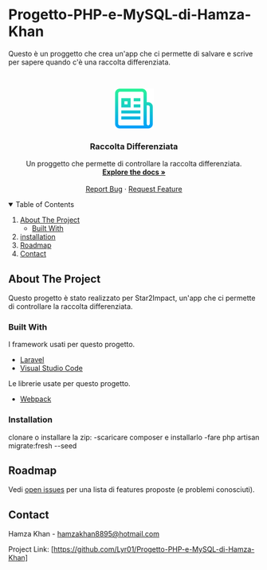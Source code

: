 # Progetto-PHP-e-MySQL-di-Hamza-Khan
Questo è un proggetto che crea un'app che ci permette di salvare e scrive per sapere quando c'è una raccolta differenziata.
<!--
*** Thanks for checking out the Best-README-Template. If you have a suggestion
*** that would make this better, please fork the repo and create a pull request
*** or simply open an issue with the tag "enhancement".
*** Thanks again! Now go create something AMAZING! :D
-->



<!-- PROJECT SHIELDS -->
<!--
*** I'm using markdown "reference style" links for readability.
*** Reference links are enclosed in brackets [ ] instead of parentheses ( ).
*** See the bottom of this document for the declaration of the reference variables
*** for contributors-url, forks-url, etc. This is an optional, concise syntax you may use.
*** https://www.markdownguide.org/basic-syntax/#reference-style-links
-->





<!-- PROJECT LOGO -->
<br />
<p align="center">
  <a href="https://github.com/Lyr01/Progetto-PHP-e-MySQL-di-Hamza-Khan">
    <img src="logo.png" alt="Logo" width="80" height="80">
  </a>

  <h3 align="center">Raccolta Differenziata</h3>

  <p align="center">
    Un proggetto che permette di controllare la raccolta differenziata.
    <br />
    <a href="https://github.com/Lyr01/Progetto-PHP-e-MySQL-di-Hamza-Khan"><strong>Explore the docs »</strong></a>
    <br />
    <br />
    <a href="https://github.com/Lyr01/Progetto-PHP-e-MySQL-di-Hamza-Khan>View Demo</a>
    ·
    <a href="https://github.com/Lyr01/Progetto-PHP-e-MySQL-di-Hamza-Khan/issues">Report Bug</a>
    ·
    <a href="https://github.com/Lyr01/Progetto-PHP-e-MySQL-di-Hamza-Khan/issues">Request Feature</a>
  </p>
</p>



<!-- TABLE OF CONTENTS -->
<details open="open">
  <summary>Table of Contents</summary>
  <ol>
    <li>
      <a href="#about-the-project">About The Project</a>
      <ul>
        <li><a href="#built-with">Built With</a></li>
      </ul>
    </li>
    <li>
      <a href="installation">installation</a>
    </li>
    <li><a href="#roadmap">Roadmap</a></li>
    <li><a href="#contact">Contact</a></li>
  </ol>
</details>



<!-- ABOUT THE PROJECT -->
## About The Project

Questo progetto è stato realizzato per Star2Impact, un'app che ci permette di controllare la raccolta differenziata.

### Built With

I framework usati per questo progetto.

* [Laravel](https://laravel.com/)
* [Visual Studio Code](https://code.visualstudio.com/)

Le librerie usate per questo progetto.

* [Webpack](https://webpack.js.org/)

### Installation
clonare o installare la zip:
-scaricare composer e installarlo
-fare php artisan migrate:fresh --seed




<!-- ROADMAP -->
## Roadmap

Vedi [open issues](https://github.com/othneildrew/Best-README-Template/issues) per una lista di features proposte (e problemi conosciuti).










<!-- CONTACT -->
## Contact

Hamza Khan - hamzakhan8895@hotmail.com

Project Link: [https://github.com/Lyr01/Progetto-PHP-e-MySQL-di-Hamza-Khan]






